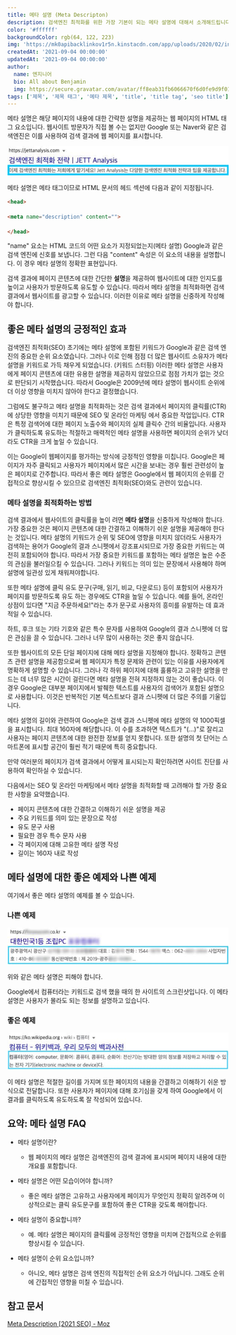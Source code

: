 ```yaml
---
title: 메타 설명 (Meta Descripton)
description: 검색엔진 최적화를 위한 가장 기본이 되는 메타 설명에 대해서 소개해드립니다.
color: '#ffffff'
backgroundColor: rgb(64, 122, 223)
img: 'https://mk0apibacklinkov1r5n.kinstacdn.com/app/uploads/2020/02/introducing-the-content-marketing-hub-post-banner.png'
createdAt: '2021-09-04 00:00:00'
updatedAt: '2021-09-04 00:00:00'
author:
  name: 엔지니어
  bio: All about Benjamin
  img: https://secure.gravatar.com/avatar/ff8eab31fb6066670f6d0fe9d9f0166f?s=96&d=mm&r=g
tags: ['제목', '제목 태그', '메타 제목', 'title', 'title tag', 'seo title']
---
```


메타 설명은 해당 페이지의 내용에 대한 간략한 설명을 제공하는 웹 페이지의 HTML 태그 요소입니다. 웹사이트 방문자가 직접 볼 수는 없지만 Google 또는 Naver와 같은 검색엔진은 이를 사용하여 검색 결과에 웹 페이지를 표시합니다.

<!--more-->

![meta-description01](/images/meta-description01.jpg)

메타 설명은 메타 태그이므로 HTML 문서의 헤드 섹션에 다음과 같이 지정됩니다.

```html
<head>
  
<meta name="description" content="">

</head>
```

"name" 요소는 HTML 코드의 어떤 요소가 지정되었는지(메타 설명) Google과 같은 검색 엔진에 신호를 보냅니다. 그런 다음 "content" 속성은 이 요소의 내용을 설명합니다. 이 경우 메타 설명의 정확한 표현입니다.

검색 결과에 페이지 콘텐츠에 대한 간단한 **설명**을 제공하여 웹사이트에 대한 인지도를 높이고 사용자가 방문하도록 유도할 수 있습니다. 따라서 메타 설명을 최적화하면 검색 결과에서 웹사이트를 광고할 수 있습니다. 이러한 이유로 메타 설명을 신중하게 작성해야 합니다.

## 좋은 메타 설명의 긍정적인 효과

검색엔진 최적화(SEO) 초기에는 메타 설명에 포함된 키워드가 Google과 같은 검색 엔진의 중요한 순위 요소였습니다. 그러나 이로 인해 점점 더 많은 웹사이트 소유자가 메타 설명을 키워드로 가득 채우게 되었습니다. (<nuxt-link to="/blog/keyword-stuffing">키워드 스터핑</nuxt-link>) 이러한 메타 설명은 사용자에게 페이지 콘텐츠에 대한 유용한 설명을 제공하지 않았으므로 점점 가치가 없는 것으로 판단되기 시작했습니다. 따라서 Google은 2009년에 메타 설명이 웹사이트 순위에 더 이상 영향을 미치지 않아야 한다고 결정했습니다.

그럼에도 불구하고 메타 설명을 최적화하는 것은 검색 결과에서 페이지의 클릭률(CTR) 에 상당한 영향을 미치기 때문에 SEO 및 온라인 마케팅 에서 중요한 작업입니다. CTR은 특정 검색어에 대한 페이지 노출수와 페이지의 실제 클릭수 간의 비율입니다. 사용자가 클릭하도록 유도하는 적절하고 매력적인 메타 설명을 사용하면 페이지의 순위가 낮더라도 CTR을 크게 높일 수 있습니다.

이는 Google이 웹페이지를 평가하는 방식에 긍정적인 영향을 미칩니다. Google은 페이지가 자주 클릭되고 사용자가 페이지에서 많은 시간을 보내는 경우 훨씬 관련성이 높은 페이지로 간주합니다. 따라서 좋은 메타 설명은 Google에서 웹 페이지의 순위를 간접적으로 향상시킬 수 있으므로 검색엔진 최적화(SEO)와도 관련이 있습니다.

### 메타 설명을 최적화하는 방법

검색 결과에서 웹사이트의 클릭률을 높이 려면 **메타 설명**을 신중하게 작성해야 합니다. 가장 중요한 것은 페이지 콘텐츠에 대한 간결하고 이해하기 쉬운 설명을 제공해야 한다는 것입니다. 메타 설명의 키워드가 순위 및 SEO에 영향을 미치지 않더라도 사용자가 검색하는 용어가 Google의 결과 스니펫에서 강조표시되므로 가장 중요한 키워드는 여전히 포함되어야 합니다. 따라서 가장 중요한 키워드를 포함하는 메타 설명은 높은 수준의 관심을 불러일으킬 수 있습니다. 그러나 키워드는 의미 있는 문장에서 사용해야 하며 설명에 일관성 있게 채워져야합니다.

또한 메타 설명에 클릭 유도 문구(구매, 읽기, 비교, 다운로드) 등이 포함되어 사용자가 페이지를 방문하도록 유도 하는 경우에도 CTR을 높일 수 있습니다. 예를 들어, 온라인 상점이 있다면 "지금 주문하세요!"라는 추가 문구로 사용자의 흥미를 유발하는 데 효과적일 수 있습니다.

하트, 후크 또는 기타 기호와 같은 특수 문자를 사용하여 Google의 결과 스니펫에 더 많은 관심을 끌 수 있습니다. 그러나 너무 많이 사용하는 것은 좋지 않습니다.

또한 웹사이트의 모든 단일 페이지에 대해 메타 설명을 지정해야 합니다. 정확하고 콘텐츠 관련 설명을 제공함으로써 웹 페이지가 특정 문제와 관련이 있는 이유를 사용자에게 명확하게 설명할 수 있습니다. 그러나 각 하위 페이지에 대해 훌륭하고 고유한 설명을 만드는 데 너무 많은 시간이 걸린다면 메타 설명을 전혀 지정하지 않는 것이 좋습니다. 이 경우 Google은 대부분 페이지에서 발췌한 텍스트를 사용자의 검색어가 포함된 설명으로 사용합니다. 이것은 반복적인 기본 텍스트보다 결과 스니펫에 더 많은 주의를 기울입니다.

메타 설명의 길이와 관련하여 Google은 검색 결과 스니펫에 메타 설명의 약 1000픽셀을 표시합니다. 최대 160자에 해당합니다. 이 수를 초과하면 텍스트가 "(...)"로 잘리고 사용자는 페이지 콘텐츠에 대한 완전한 정보를 얻지 못합니다. 또한 설명의 첫 단어는 스마트폰에 표시할 공간이 훨씬 적기 때문에 특히 중요합니다.

만약 여러분의 페이지가 검색 결과에서 어떻게 표시되는지 확인하려면 <nuxt-link to="/diagnosis">사이트 진단</nuxt-link>를 사용하여 확인하실 수 있습니다.

다음에서는 SEO 및 온라인 마케팅에서 메타 설명을 최적화할 때 고려해야 할 가장 중요한 사항을 요약했습니다.

- 페이지 콘텐츠에 대한 간결하고 이해하기 쉬운 설명을 제공
- 주요 키워드를 의미 있는 문장으로 작성
- 유도 문구 사용
- 필요한 경우 특수 문자 사용
- 각 페이지에 대해 고유한 메타 설명 작성
- 길이는 160자 내로 작성

## 메타 설명에 대한 좋은 예제와 나쁜 예제

여기에서 좋은 메타 설명의 예제를 볼 수 있습니다.

### 나쁜 예제

![meta-description02](/images/meta-description02.jpg)

위와 같은 메타 설명은 피해야 합니다.

Google에서 컴퓨터라는 키워드로 검색 했을 때의 한 사이트의 스크린샷입니다. 이 메타 설명은 사용자가 몰라도 되는 정보를 설명하고 있습니다.

### 좋은 예제

![meta-description03](/images/meta-description03.jpg)

이 메타 설명은 적절한 길이를 가지며 또한 페이지의 내용을 간결하고 이해하기 쉬운 방식으로 전달합니다. 또한 사용자가 페이지에 대해 호기심을 갖게 하여 Google에서 이 결과를 클릭하도록 유도하도록 잘 작성되어 있습니다.

## 요약: 메타 설명 FAQ

- 메타 설명이란?
  - 웹 페이지의 메타 설명은 검색엔진의 검색 결과에 표시되며 페이지 내용에 대한 개요를 포함합니다.

- 메타 설명은 어떤 모습이어야 합니까?
  - 좋은 메타 설명은 고유하고 사용자에게 페이지가 무엇인지 정확히 알려주며 이상적으로는 클릭 유도문구를 포함하여 좋은 CTR을 갖도록 해야합니다.

- 메타 설명이 중요합니까?
  - 예. 메타 설명은 페이지의 클릭률에 긍정적인 영향을 미치며 간접적으로 순위를 향상시킬 수 있습니다.

- 메타 설명이 순위 요소입니까?
  - 아니오, 메타 설명은 검색 엔진의 직접적인 순위 요소가 아닙니다. 그래도 순위에 간접적인 영향을 미칠 수 있습니다.

## 참고 문서

[Meta Description [2021 SEO] - Moz](https://moz.com/learn/seo/meta-description)
